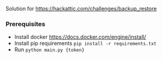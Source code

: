 Solution for https://hackattic.com/challenges/backup_restore

### Prerequisites 
* Install docker https://docs.docker.com/engine/install/
* Install pip requirements `pip install -r requirements.txt`
* Run `python main.py {token}`
